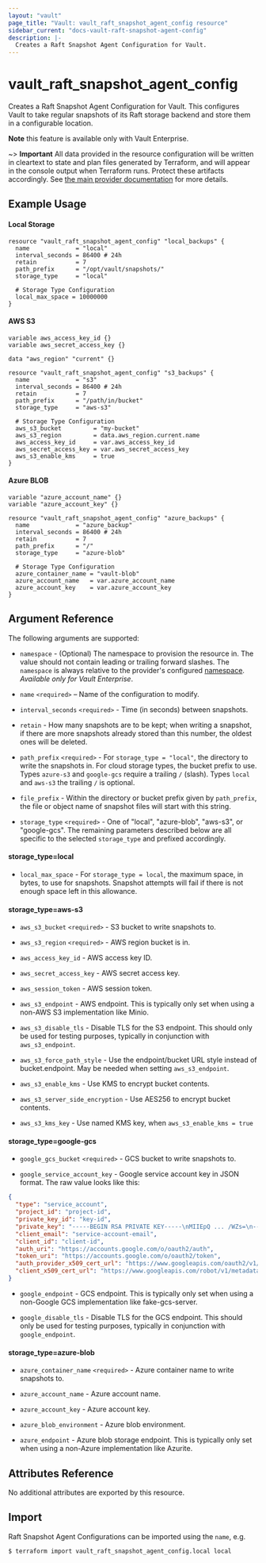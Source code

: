 ```yaml
---
layout: "vault"
page_title: "Vault: vault_raft_snapshot_agent_config resource"
sidebar_current: "docs-vault-raft-snapshot-agent-config"
description: |-
  Creates a Raft Snapshot Agent Configuration for Vault.
---
```


# vault\_raft\_snapshot\_agent\_config

Creates a Raft Snapshot Agent Configuration for Vault. This configures Vault
to take regular snapshots of its Raft storage backend and store them in a 
configurable location.

**Note** this feature is available only with Vault Enterprise.

~> **Important** All data provided in the resource configuration will be
written in cleartext to state and plan files generated by Terraform, and
will appear in the console output when Terraform runs. Protect these
artifacts accordingly. See
[the main provider documentation](../index.html)
for more details.

## Example Usage

#### Local Storage
```hcl
resource "vault_raft_snapshot_agent_config" "local_backups" {
  name             = "local"
  interval_seconds = 86400 # 24h
  retain           = 7
  path_prefix      = "/opt/vault/snapshots/"
  storage_type     = "local"
  
  # Storage Type Configuration
  local_max_space = 10000000
}
```

#### AWS S3
```hcl
variable aws_access_key_id {}
variable aws_secret_access_key {}

data "aws_region" "current" {}

resource "vault_raft_snapshot_agent_config" "s3_backups" {
  name             = "s3"
  interval_seconds = 86400 # 24h
  retain           = 7
  path_prefix      = "/path/in/bucket"
  storage_type     = "aws-s3"
  
  # Storage Type Configuration
  aws_s3_bucket         = "my-bucket"
  aws_s3_region         = data.aws_region.current.name
  aws_access_key_id     = var.aws_access_key_id
  aws_secret_access_key = var.aws_secret_access_key
  aws_s3_enable_kms     = true
}
```

#### Azure BLOB

```hcl
variable "azure_account_name" {}
variable "azure_account_key" {}

resource "vault_raft_snapshot_agent_config" "azure_backups" {
  name             = "azure_backup"
  interval_seconds = 86400 # 24h
  retain           = 7
  path_prefix      = "/"
  storage_type     = "azure-blob"

  # Storage Type Configuration
  azure_container_name = "vault-blob"
  azure_account_name   = var.azure_account_name
  azure_account_key    = var.azure_account_key
}
```

## Argument Reference

The following arguments are supported:

* `namespace` - (Optional) The namespace to provision the resource in.
  The value should not contain leading or trailing forward slashes.
  The `namespace` is always relative to the provider's configured [namespace](/docs/providers/vault/index.html#namespace).
   *Available only for Vault Enterprise*.

- `name` `<required>` – Name of the configuration to modify.

- `interval_seconds` `<required>` - Time (in seconds) between snapshots.

- `retain` - How many snapshots are to be kept; when writing a
  snapshot, if there are more snapshots already stored than this number, the
  oldest ones will be deleted.

- `path_prefix` `<required>` - For `storage_type = "local"`, the directory to
  write the snapshots in. For cloud storage types, the bucket prefix to use.
  Types `azure-s3` and `google-gcs` require a trailing `/` (slash).
  Types `local` and `aws-s3` the trailing `/` is optional.

- `file_prefix` - Within the directory or bucket
  prefix given by `path_prefix`, the file or object name of snapshot files
  will start with this string.

- `storage_type` `<required>` - One of "local", "azure-blob", "aws-s3",
  or "google-gcs". The remaining parameters described below are all specific to
  the selected `storage_type` and prefixed accordingly.

#### storage_type=local

- `local_max_space` - For `storage_type = local`, the maximum
  space, in bytes, to use for snapshots. Snapshot attempts will fail if there is not enough
  space left in this allowance.

#### storage_type=aws-s3

- `aws_s3_bucket` `<required>` - S3 bucket to write snapshots to.

- `aws_s3_region` `<required>` - AWS region bucket is in.

- `aws_access_key_id` - AWS access key ID.

- `aws_secret_access_key` - AWS secret access key.

- `aws_session_token` - AWS session token.

- `aws_s3_endpoint` - AWS endpoint. This is typically only set when
  using a non-AWS S3 implementation like Minio.

- `aws_s3_disable_tls` - Disable TLS for the S3 endpoint. This
  should only be used for testing purposes, typically in conjunction with
  `aws_s3_endpoint`.

- `aws_s3_force_path_style` - Use the endpoint/bucket URL style
  instead of bucket.endpoint. May be needed when setting `aws_s3_endpoint`.

- `aws_s3_enable_kms` - Use KMS to encrypt bucket contents.

- `aws_s3_server_side_encryption` - Use AES256 to encrypt bucket contents.

- `aws_s3_kms_key` - Use named KMS key, when `aws_s3_enable_kms = true`

#### storage_type=google-gcs

- `google_gcs_bucket` `<required>` - GCS bucket to write snapshots to.

- `google_service_account_key` - Google service account key in JSON format. 
  The raw value looks like this:

```json
{
  "type": "service_account",
  "project_id": "project-id",
  "private_key_id": "key-id",
  "private_key": "-----BEGIN RSA PRIVATE KEY-----\nMIIEpQ ... /WZs=\n-----END RSA PRIVATE KEY-----\n",
  "client_email": "service-account-email",
  "client_id": "client-id",
  "auth_uri": "https://accounts.google.com/o/oauth2/auth",
  "token_uri": "https://accounts.google.com/o/oauth2/token",
  "auth_provider_x509_cert_url": "https://www.googleapis.com/oauth2/v1/certs",
  "client_x509_cert_url": "https://www.googleapis.com/robot/v1/metadata/x509/service-account-email"
}
```

- `google_endpoint` - GCS endpoint. This is typically only set when
  using a non-Google GCS implementation like fake-gcs-server.

- `google_disable_tls` - Disable TLS for the GCS endpoint. This
  should only be used for testing purposes, typically in conjunction with
  `google_endpoint`.

#### storage_type=azure-blob

- `azure_container_name` `<required>` - Azure container name to write
  snapshots to.

- `azure_account_name` - Azure account name.

- `azure_account_key` - Azure account key.

- `azure_blob_environment` - Azure blob environment.

- `azure_endpoint` - Azure blob storage endpoint. This is typically
  only set when using a non-Azure implementation like Azurite.




## Attributes Reference

No additional attributes are exported by this resource.

## Import

Raft Snapshot Agent Configurations can be imported using the `name`, e.g.

```
$ terraform import vault_raft_snapshot_agent_config.local local
```
